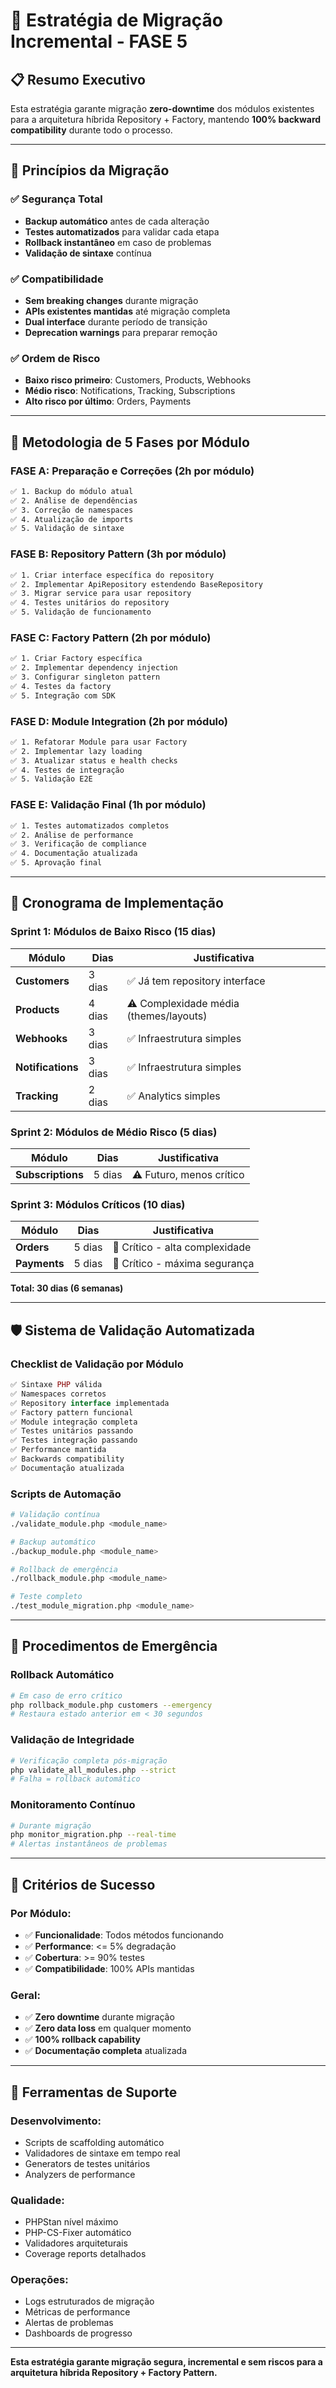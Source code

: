 # 🚀 Estratégia de Migração Incremental - FASE 5

## 📋 Resumo Executivo

Esta estratégia garante migração **zero-downtime** dos módulos existentes para a arquitetura híbrida Repository + Factory, mantendo **100% backward compatibility** durante todo o processo.

---

## 🎯 Princípios da Migração

### ✅ **Segurança Total**
- **Backup automático** antes de cada alteração
- **Testes automatizados** para validar cada etapa
- **Rollback instantâneo** em caso de problemas
- **Validação de sintaxe** contínua

### ✅ **Compatibilidade**
- **Sem breaking changes** durante migração
- **APIs existentes mantidas** até migração completa
- **Dual interface** durante período de transição
- **Deprecation warnings** para preparar remoção

### ✅ **Ordem de Risco**
- **Baixo risco primeiro**: Customers, Products, Webhooks
- **Médio risco**: Notifications, Tracking, Subscriptions
- **Alto risco por último**: Orders, Payments

---

## 🔄 Metodologia de 5 Fases por Módulo

### **FASE A: Preparação e Correções** (2h por módulo)
```bash
✅ 1. Backup do módulo atual
✅ 2. Análise de dependências
✅ 3. Correção de namespaces
✅ 4. Atualização de imports
✅ 5. Validação de sintaxe
```

### **FASE B: Repository Pattern** (3h por módulo)
```bash
✅ 1. Criar interface específica do repository
✅ 2. Implementar ApiRepository estendendo BaseRepository
✅ 3. Migrar service para usar repository
✅ 4. Testes unitários do repository
✅ 5. Validação de funcionamento
```

### **FASE C: Factory Pattern** (2h por módulo)
```bash
✅ 1. Criar Factory específica
✅ 2. Implementar dependency injection
✅ 3. Configurar singleton pattern
✅ 4. Testes da factory
✅ 5. Integração com SDK
```

### **FASE D: Module Integration** (2h por módulo)
```bash
✅ 1. Refatorar Module para usar Factory
✅ 2. Implementar lazy loading
✅ 3. Atualizar status e health checks
✅ 4. Testes de integração
✅ 5. Validação E2E
```

### **FASE E: Validação Final** (1h por módulo)
```bash
✅ 1. Testes automatizados completos
✅ 2. Análise de performance
✅ 3. Verificação de compliance
✅ 4. Documentação atualizada
✅ 5. Aprovação final
```

---

## 📅 Cronograma de Implementação

### **Sprint 1: Módulos de Baixo Risco** (15 dias)
| Módulo | Dias | Justificativa |
|--------|------|---------------|
| **Customers** | 3 dias | ✅ Já tem repository interface |
| **Products** | 4 dias | ⚠️ Complexidade média (themes/layouts) |
| **Webhooks** | 3 dias | ✅ Infraestrutura simples |
| **Notifications** | 3 dias | ✅ Infraestrutura simples |
| **Tracking** | 2 dias | ✅ Analytics simples |

### **Sprint 2: Módulos de Médio Risco** (5 dias)
| Módulo | Dias | Justificativa |
|--------|------|---------------|
| **Subscriptions** | 5 dias | ⚠️ Futuro, menos crítico |

### **Sprint 3: Módulos Críticos** (10 dias)
| Módulo | Dias | Justificativa |
|--------|------|---------------|
| **Orders** | 5 dias | 🔴 Crítico - alta complexidade |
| **Payments** | 5 dias | 🔴 Crítico - máxima segurança |

**Total: 30 dias (6 semanas)**

---

## 🛡️ Sistema de Validação Automatizada

### **Checklist de Validação por Módulo**
```php
✅ Sintaxe PHP válida
✅ Namespaces corretos
✅ Repository interface implementada
✅ Factory pattern funcional
✅ Module integração completa
✅ Testes unitários passando
✅ Testes integração passando
✅ Performance mantida
✅ Backwards compatibility
✅ Documentação atualizada
```

### **Scripts de Automação**
```bash
# Validação contínua
./validate_module.php <module_name>

# Backup automático
./backup_module.php <module_name>

# Rollback de emergência
./rollback_module.php <module_name>

# Teste completo
./test_module_migration.php <module_name>
```

---

## 🚨 Procedimentos de Emergência

### **Rollback Automático**
```bash
# Em caso de erro crítico
php rollback_module.php customers --emergency
# Restaura estado anterior em < 30 segundos
```

### **Validação de Integridade**
```bash
# Verificação completa pós-migração
php validate_all_modules.php --strict
# Falha = rollback automático
```

### **Monitoramento Contínuo**
```bash
# Durante migração
php monitor_migration.php --real-time
# Alertas instantâneos de problemas
```

---

## 🎯 Critérios de Sucesso

### **Por Módulo:**
- ✅ **Funcionalidade**: Todos métodos funcionando
- ✅ **Performance**: <= 5% degradação
- ✅ **Cobertura**: >= 90% testes
- ✅ **Compatibilidade**: 100% APIs mantidas

### **Geral:**
- ✅ **Zero downtime** durante migração
- ✅ **Zero data loss** em qualquer momento
- ✅ **100% rollback capability**
- ✅ **Documentação completa** atualizada

---

## 🔧 Ferramentas de Suporte

### **Desenvolvimento:**
- Scripts de scaffolding automático
- Validadores de sintaxe em tempo real
- Generators de testes unitários
- Analyzers de performance

### **Qualidade:**
- PHPStan nível máximo
- PHP-CS-Fixer automático
- Validadores arquiteturais
- Coverage reports detalhados

### **Operações:**
- Logs estruturados de migração
- Métricas de performance
- Alertas de problemas
- Dashboards de progresso

---

**Esta estratégia garante migração segura, incremental e sem riscos para a arquitetura híbrida Repository + Factory Pattern.**